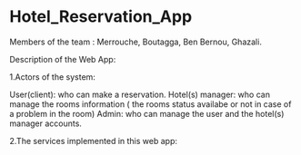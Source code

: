 # Hotel_Reservation_App

Members of the team : Merrouche, Boutagga, Ben Bernou, Ghazali.

Description of the Web App:

1.Actors of the system:

User(client): who can make a reservation.
Hotel(s) manager: who can manage the rooms information ( the rooms status availabe or not in case of a problem in the room)
Admin: who can manage the user and the hotel(s) manager accounts.

2.The services implemented in this web app:
